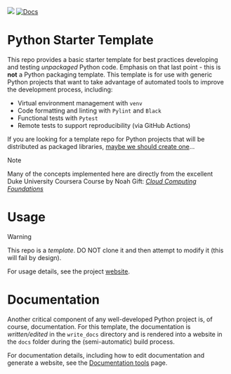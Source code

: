 [![](https://github.com/gcoyle83/python-starter-template/actions/workflows/checks.yml/badge.svg?branch=main)](https://github.com/gcoyle83/python-starter-template/actions/workflows/checks.yml)
[![Docs](https://github.com/gcoyle83/python-starter-template/actions/workflows/render_docs.yml/badge.svg)](https://github.com/gcoyle83/python-starter-template/actions/workflows/render_docs.yml)

# Python Starter Template
This repo provides a basic starter template for best practices developing and testing *unpackaged* Python code. Emphasis on that last point - this is **not** a Python packaging template. This template is for use with generic Python projects that want to take advantage of automated tools to improve the development process, including: 

-  Virtual environment management with `venv`
-  Code formatting and linting with `Pylint` and `Black`
-  Functional tests with `Pytest`
-  Remote tests to support reproducibility (via GitHub Actions)

If you are looking for a template repo for Python projects that will be distributed as packaged libraries, [maybe we should create one](https://packaging.python.org/en/latest/overview/)...

> [!NOTE]  
> Many of the concepts implemented here are directly from the excellent Duke University Coursera Course by Noah Gift: [*Cloud Computing Foundations*](https://coursera.org/share/0e44a583040b010e6aeb674febbac00e)

# Usage

> [!WARNING]  
> This repo is a *template*. DO NOT clone it and then attempt to modify it (this will fail by design).

For usage details, see the project [website](https://gcoyle83.github.io/python-starter-template).

# Documentation
Another critical component of any well-developed Python project is, of course, documentation. For this template, the documentation is *written/edited* in the `write_docs` directory and is rendered into a website in the `docs` folder during the (semi-automatic) build process.

For documentation details, including how to edit documentation and generate a website, see the [Documentation tools](https://gcoyle83.github.io/python-starter-template/tools/documentation.html) page.

